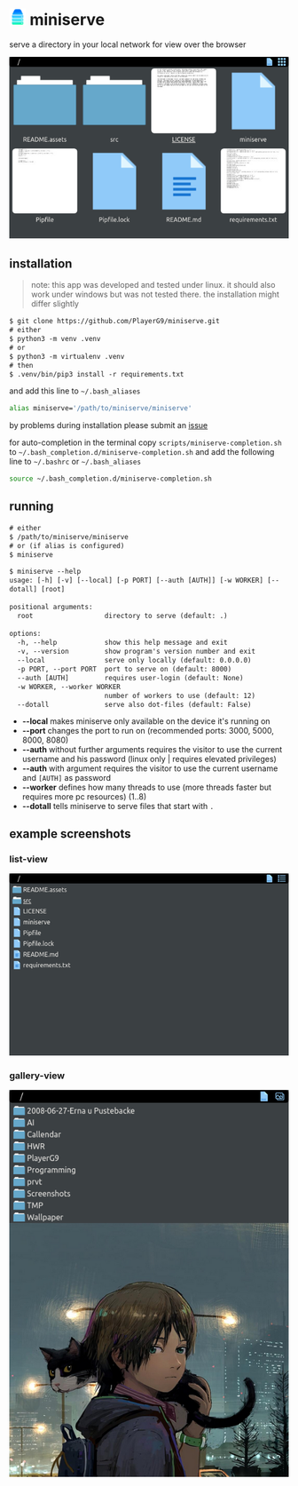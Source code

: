 # <img width=auto height="30" src="https://raw.githubusercontent.com/PlayerG9/miniserve/master/README.assets/repo-icon.png" alt="" /> miniserve
serve a directory in your local network for view over the browser

![eg. fresh start](README.assets/eg-start.png)

## installation

> note: this app was developed and tested under linux. it should also work under windows but was not tested there.
> the installation might differ slightly

```commandline
$ git clone https://github.com/PlayerG9/miniserve.git
# either
$ python3 -m venv .venv
# or
$ python3 -m virtualenv .venv
# then
$ .venv/bin/pip3 install -r requirements.txt
```

and add this line to `~/.bash_aliases`
```bash
alias miniserve='/path/to/miniserve/miniserve'
```

by problems during installation please submit an [issue](https://github.com/PlayerG9/miniserve/issues/new/choose)

for auto-completion in the terminal
copy `scripts/miniserve-completion.sh` to `~/.bash_completion.d/miniserve-completion.sh`
and add the following line to `~/.bashrc` or `~/.bash_aliases`
```bash
source ~/.bash_completion.d/miniserve-completion.sh
```

## running

```commandline
# either
$ /path/to/miniserve/miniserve
# or (if alias is configured)
$ miniserve
```

```commandline
$ miniserve --help
usage: [-h] [-v] [--local] [-p PORT] [--auth [AUTH]] [-w WORKER] [--dotall] [root]

positional arguments:
  root                  directory to serve (default: .)

options:
  -h, --help            show this help message and exit
  -v, --version         show program's version number and exit
  --local               serve only locally (default: 0.0.0.0)
  -p PORT, --port PORT  port to serve on (default: 8000)
  --auth [AUTH]         requires user-login (default: None)
  -w WORKER, --worker WORKER
                        number of workers to use (default: 12)
  --dotall              serve also dot-files (default: False)
```
- **--local** makes miniserve only available on the device it's running on
- **--port** changes the port to run on (recommended ports: 3000, 5000, 8000, 8080)
- **--auth** without further arguments requires the visitor to use the current username and his password (linux only | requires elevated privileges)
- **--auth** with argument requires the visitor to use the current username and `[AUTH]` as password
- **--worker** defines how many threads to use (more threads faster but requires more pc resources) (1..8)
- **--dotall** tells miniserve to serve files that start with `.`

## example screenshots
### list-view
![list-view](README.assets/eg-list-view.png)

### gallery-view
![gallery-view](README.assets/gallery-view.png)
